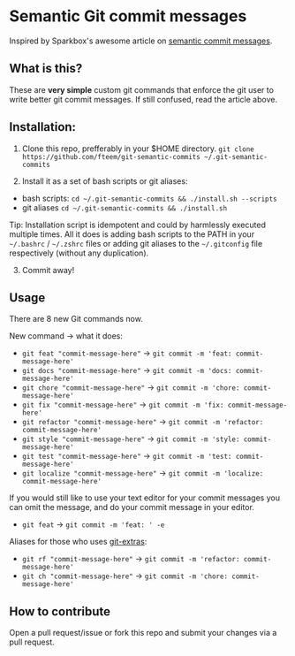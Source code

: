 # Semantic Git commit messages

Inspired by Sparkbox's awesome article on [semantic commit messages](http://seesparkbox.com/foundry/semantic_commit_messages).

## What is this?
These are **very simple** custom git commands that enforce the git user to write better git commit messages. If still confused, read the article above.

## Installation:

1. Clone this repo, prefferably in your $HOME directory. ```git clone https://github.com/fteem/git-semantic-commits ~/.git-semantic-commits```

2. Install it as a set of bash scripts or git aliases:
  * bash scripts: ```cd ~/.git-semantic-commits && ./install.sh --scripts```
  * git aliases ```cd ~/.git-semantic-commits && ./install.sh```

  Tip: Installation script is idempotent and could by harmlessly executed multiple times. All it does is adding bash scripts to the PATH in your `~/.bashrc` / `~/.zshrc` files or adding git aliases to the `~/.gitconfig` file respectively (without any duplication).

3. Commit away!

## Usage

There are 8 new Git commands now.

New command -> what it does:

* ```git feat "commit-message-here"``` -> ```git commit -m 'feat: commit-message-here'```
* ```git docs "commit-message-here"``` -> ```git commit -m 'docs: commit-message-here'```
* ```git chore "commit-message-here"``` -> ```git commit -m 'chore: commit-message-here'```
* ```git fix "commit-message-here"``` -> ```git commit -m 'fix: commit-message-here'```
* ```git refactor "commit-message-here"``` -> ```git commit -m 'refactor: commit-message-here'```
* ```git style "commit-message-here"``` -> ```git commit -m 'style: commit-message-here'```
* ```git test "commit-message-here"``` -> ```git commit -m 'test: commit-message-here'```
* ```git localize "commit-message-here"``` -> ```git commit -m 'localize: commit-message-here'```

If you would still like to use your text editor for your commit messages
you can omit the message, and do your commit message in your editor.

* ```git feat``` -> ```git commit -m 'feat: ' -e```

Aliases for those who uses [git-extras](https://github.com/tj/git-extras):

* ```git rf "commit-message-here"``` -> ```git commit -m 'refactor: commit-message-here'```
* ```git ch "commit-message-here"``` -> ```git commit -m 'chore: commit-message-here'```

## How to contribute
Open a pull request/issue or fork this repo and submit your changes via a pull request.
